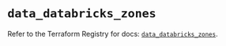 # `data_databricks_zones`

Refer to the Terraform Registry for docs: [`data_databricks_zones`](https://registry.terraform.io/providers/databricks/databricks/1.91.0/docs/data-sources/zones).
